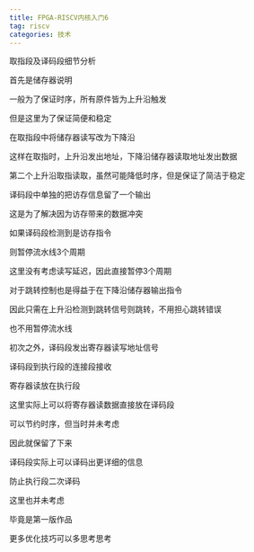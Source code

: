 ```yaml
---
title: FPGA-RISCV内核入门6
tag: riscv
categories: 技术
---
```


取指段及译码段细节分析

<!--more-->

首先是储存器说明

一般为了保证时序，所有原件皆为上升沿触发

但是这里为了保证简便和稳定

在取指段中将储存器读写改为下降沿

这样在取指时，上升沿发出地址，下降沿储存器读取地址发出数据

第二个上升沿取指读取，虽然可能降低时序，但是保证了简洁于稳定

译码段中单独的把访存信息留了一个输出

这是为了解决因为访存带来的数据冲突

如果译码段检测到是访存指令

则暂停流水线3个周期

这里没有考虑读写延迟，因此直接暂停3个周期

对于跳转控制也是得益于在下降沿储存器输出指令

因此只需在上升沿检测到跳转信号则跳转，不用担心跳转错误

也不用暂停流水线

初次之外，译码段发出寄存器读写地址信号

译码段到执行段的连接段接收

寄存器读放在执行段

这里实际上可以将寄存器读数据直接放在译码段

可以节约时序，但当时并未考虑

因此就保留了下来

译码段实际上可以译码出更详细的信息

防止执行段二次译码

这里也并未考虑

毕竟是第一版作品

更多优化技巧可以多思考思考








